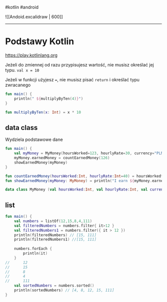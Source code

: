 #kotlin  #android 


![[Andoid.excalidraw | 600]]


-------
# Podstawy Kotlin

https://play.kotlinlang.org

Jeżeli do zmiennej od razu przypisujesz wartość, nie musisz określać jej typu.
`val x = 10`

Jeżeli  w funkcji użyjesz ` = `, nie musisz pisać `return` i określać typu zwracanego
```kotlin
fun main() {
    println(" ${multiplyByTen(4)}")
}

fun multiplyByTen(x: Int) = x * 10
```


## data class
Wydziela podstawowe dane

```kotlin
fun main() {
    val myMoney = MyMoney(hoursWorked=123, hourlyRate=30, currency="PLN")
    myMoney.earnedMoney = countEarnedMoney(126)
    showEarnedMoney(myMoney)
}

fun countEarnedMoney(hoursWorked:Int, hourlyRate:Int=40) = hoursWorked*hourlyRate
fun showEarnedMoney(myMoney: MyMoney) = println("I earn ${myMoney.earnedMoney} ${myMoney.currency}")

data class MyMoney (val hoursWorked:Int, val hourlyRate:Int, val currency:String, var earnedMoney:Int? = null)
```


## list
```kotlin
fun main() {
    val numbers = listOf(12,15,8,4,111)
    val filteredNumbers = numbers.filter{ it>12 }
    val filteredNumbers1 = numbers.filter({ it > 12 })
    println(filteredNumbers) // [15, 111]
    println(filteredNumbers1) //[15, 111]
    
    numbers.forEach {
        println(it)
    }
//      12
// 		15
// 		8
// 		4
// 		111
    val sortedNumbers = numbers.sorted()
    println(sortedNumbers) // [4, 8, 12, 15, 111]
}
```







